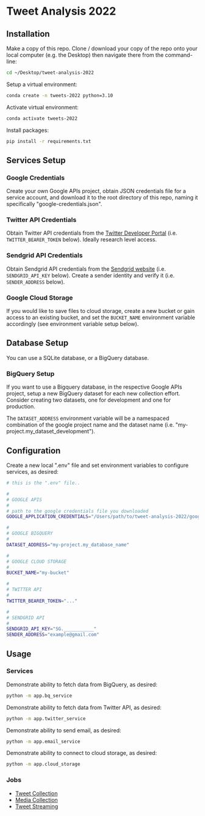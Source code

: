 # Tweet Analysis 2022


## Installation

Make a copy of this repo. Clone / download your copy of the repo onto your local computer (e.g. the Desktop) then navigate there from the command-line:

```sh
cd ~/Desktop/tweet-analysis-2022
```

Setup a virtual environment:

```sh
conda create -n tweets-2022 python=3.10
```

Activate virtual environment:

```sh
conda activate tweets-2022
```

Install packages:

```sh
pip install -r requirements.txt
```


## Services Setup

### Google Credentials

Create your own Google APIs project, obtain JSON credentials file for a service account, and download it to the root directory of this repo, naming it specifically "google-credentials.json".

### Twitter API Credentials

Obtain Twitter API credentials from the [Twitter Developer Portal](https://developer.twitter.com/en/portal/dashboard) (i.e. `TWITTER_BEARER_TOKEN` below). Ideally research level access.

### Sendgrid API Credentials

Obtain Sendgrid API credentials from the [Sendgrid website](https://sendgrid.com/) (i.e. `SENDGRID_API_KEY` below). Create a sender identity and verify it (i.e. `SENDER_ADDRESS` below).

### Google Cloud Storage

If you would like to save files to cloud storage, create a new bucket or gain access to an existing bucket, and set the `BUCKET_NAME` environment variable accordingly (see environment variable setup below).


## Database Setup

You can use a SQLite database, or a BigQuery database.

### BigQuery Setup

If you want to use a Bigquery database, in the respective Google APIs project, setup a new BigQuery dataset for each new collection effort. Consider creating two datasets, one for development and one for production.

The `DATASET_ADDRESS` environment variable will be a namespaced combination of the google project name and the dataset name (i.e. "my-project.my_dataset_development").

## Configuration

Create a new local ".env" file and set environment variables to configure services, as desired:

```sh
# this is the ".env" file..

#
# GOOGLE APIS
#
# path to the google credentials file you downloaded
GOOGLE_APPLICATION_CREDENTIALS="/Users/path/to/tweet-analysis-2022/google-credentials.json"

#
# GOOGLE BIGQUERY
#
DATASET_ADDRESS="my-project.my_database_name"

#
# GOOGLE CLOUD STORAGE
#
BUCKET_NAME="my-bucket"

#
# TWITTER API
#
TWITTER_BEARER_TOKEN="..."

#
# SENDGRID API
#
SENDGRID_API_KEY="SG.___________"
SENDER_ADDRESS="example@gmail.com"
```


## Usage

### Services

Demonstrate ability to fetch data from BigQuery, as desired:

```sh
python -m app.bq_service
```

Demonstrate ability to fetch data from Twitter API, as desired:

```sh
python -m app.twitter_service
```

Demonstrate ability to send email, as desired:

```sh
python -m app.email_service
```

Demonstrate ability to connect to cloud storage, as desired:

```sh
python -m app.cloud_storage
```

### Jobs

  + [Tweet Collection](app/tweet_collection/README.md)
  + [Media Collection](app/media_collection/README.md)
  + [Tweet Streaming](app/tweet_streaming/README.md)
